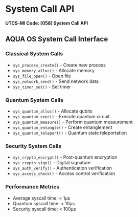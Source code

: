 # System Call API
**UTCS-MI Code: [058] System Call API**

## AQUA OS System Call Interface

### Classical System Calls
- `sys_process_create()` - Create new process
- `sys_memory_alloc()` - Allocate memory
- `sys_file_open()` - Open file
- `sys_network_send()` - Send network data
- `sys_timer_set()` - Set timer

### Quantum System Calls
- `sys_quantum_alloc()` - Allocate qubits
- `sys_quantum_exec()` - Execute quantum circuit
- `sys_quantum_measure()` - Perform quantum measurement
- `sys_quantum_entangle()` - Create entanglement
- `sys_quantum_teleport()` - Quantum state teleportation

### Security System Calls
- `sys_crypto_encrypt()` - Post-quantum encryption
- `sys_crypto_sign()` - Digital signature
- `sys_auth_verify()` - Authentication verification
- `sys_access_check()` - Access control verification

### Performance Metrics
- Average syscall time: < 1μs
- Quantum syscall time: < 10μs
- Security syscall time: < 100μs